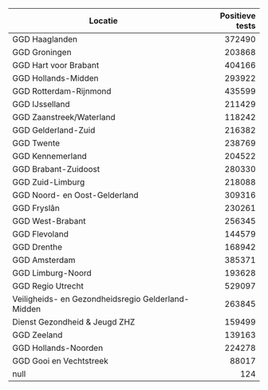 | Locatie | Positieve tests |
|---------|----------------:|
| GGD Haaglanden                           | 372490 |
| GGD Groningen                            | 203868 |
| GGD Hart voor Brabant                    | 404166 |
| GGD Hollands-Midden                      | 293922 |
| GGD Rotterdam-Rijnmond                   | 435599 |
| GGD IJsselland                           | 211429 |
| GGD Zaanstreek/Waterland                 | 118242 |
| GGD Gelderland-Zuid                      | 216382 |
| GGD Twente                               | 238769 |
| GGD Kennemerland                         | 204522 |
| GGD Brabant-Zuidoost                     | 280330 |
| GGD Zuid-Limburg                         | 218088 |
| GGD Noord- en Oost-Gelderland            | 309316 |
| GGD Fryslân                              | 230261 |
| GGD West-Brabant                         | 256345 |
| GGD Flevoland                            | 144579 |
| GGD Drenthe                              | 168942 |
| GGD Amsterdam                            | 385371 |
| GGD Limburg-Noord                        | 193628 |
| GGD Regio Utrecht                        | 529097 |
| Veiligheids- en Gezondheidsregio Gelderland-Midden | 263845 |
| Dienst Gezondheid & Jeugd ZHZ            | 159499 |
| GGD Zeeland                              | 139163 |
| GGD Hollands-Noorden                     | 224278 |
| GGD Gooi en Vechtstreek                  | 88017 |
| null                                     |   124 |
